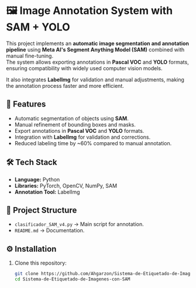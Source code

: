 # 🖼️ Image Annotation System with SAM + YOLO  

This project implements an **automatic image segmentation and annotation pipeline** using **Meta AI's Segment Anything Model (SAM)** combined with manual fine-tuning.  
The system allows exporting annotations in **Pascal VOC** and **YOLO** formats, ensuring compatibility with widely used computer vision models.  

It also integrates **LabelImg** for validation and manual adjustments, making the annotation process faster and more efficient.  

## 🚀 Features  
- Automatic segmentation of objects using **SAM**.  
- Manual refinement of bounding boxes and masks.  
- Export annotations in **Pascal VOC** and **YOLO** formats.  
- Integration with **LabelImg** for validation and corrections.  
- Reduced labeling time by ~60% compared to manual annotation.  

## 🛠️ Tech Stack  
- **Language:** Python  
- **Libraries:** PyTorch, OpenCV, NumPy, SAM  
- **Annotation Tool:** LabelImg  

## 📂 Project Structure  
- `clasificador_SAM_v4.py` → Main script for annotation.  
- `README.md` → Documentation.  

## ⚙️ Installation  

1. Clone this repository:  
   ```bash
   git clone https://github.com/Ahgarzon/Sistema-de-Etiquetado-de-Imagenes-con-SAM
   cd Sistema-de-Etiquetado-de-Imagenes-con-SAM
